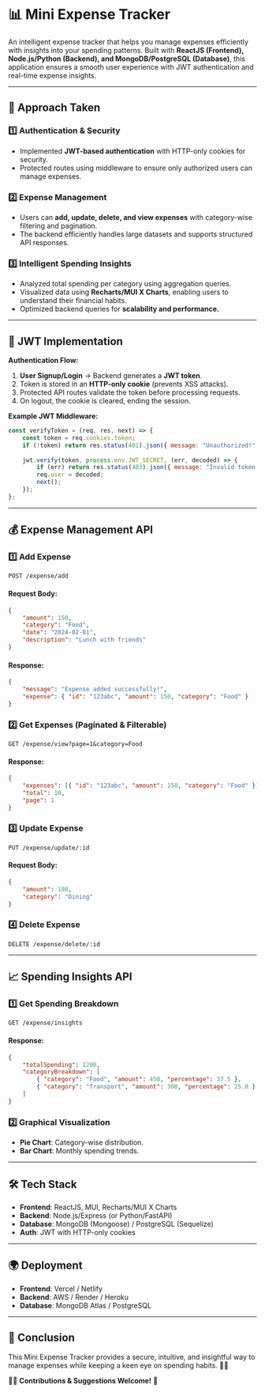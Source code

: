 # 📊 Mini Expense Tracker

An intelligent expense tracker that helps you manage expenses efficiently with insights into your spending patterns. Built with **ReactJS (Frontend), Node.js/Python (Backend), and MongoDB/PostgreSQL (Database)**, this application ensures a smooth user experience with JWT authentication and real-time expense insights.

---
## 🚀 Approach Taken
### **1️⃣ Authentication & Security**
- Implemented **JWT-based authentication** with HTTP-only cookies for security.
- Protected routes using middleware to ensure only authorized users can manage expenses.

### **2️⃣ Expense Management**
- Users can **add, update, delete, and view expenses** with category-wise filtering and pagination.
- The backend efficiently handles large datasets and supports structured API responses.

### **3️⃣ Intelligent Spending Insights**
- Analyzed total spending per category using aggregation queries.
- Visualized data using **Recharts/MUI X Charts**, enabling users to understand their financial habits.
- Optimized backend queries for **scalability and performance.**

---
## 🔐 JWT Implementation
**Authentication Flow:**
1. **User Signup/Login** → Backend generates a **JWT token**.
2. Token is stored in an **HTTP-only cookie** (prevents XSS attacks).
3. Protected API routes validate the token before processing requests.
4. On logout, the cookie is cleared, ending the session.

**Example JWT Middleware:**
```javascript
const verifyToken = (req, res, next) => {
    const token = req.cookies.token;
    if (!token) return res.status(401).json({ message: "Unauthorized!" });
    
    jwt.verify(token, process.env.JWT_SECRET, (err, decoded) => {
        if (err) return res.status(403).json({ message: "Invalid token!" });
        req.user = decoded;
        next();
    });
};
```

---
## 💰 Expense Management API
### **1️⃣ Add Expense**
```http
POST /expense/add
```
#### **Request Body:**
```json
{
    "amount": 150,
    "category": "Food",
    "date": "2024-02-01",
    "description": "Lunch with friends"
}
```
#### **Response:**
```json
{
    "message": "Expense added successfully!",
    "expense": { "id": "123abc", "amount": 150, "category": "Food" }
}
```

### **2️⃣ Get Expenses (Paginated & Filterable)**
```http
GET /expense/view?page=1&category=Food
```
#### **Response:**
```json
{
    "expenses": [{ "id": "123abc", "amount": 150, "category": "Food" }],
    "total": 10,
    "page": 1
}
```

### **3️⃣ Update Expense**
```http
PUT /expense/update/:id
```
#### **Request Body:**
```json
{
    "amount": 180,
    "category": "Dining"
}
```

### **4️⃣ Delete Expense**
```http
DELETE /expense/delete/:id
```

---
## 📈 Spending Insights API
### **1️⃣ Get Spending Breakdown**
```http
GET /expense/insights
```
#### **Response:**
```json
{
    "totalSpending": 1200,
    "categoryBreakdown": [
        { "category": "Food", "amount": 450, "percentage": 37.5 },
        { "category": "Transport", "amount": 300, "percentage": 25.0 }
    ]
}
```
### **2️⃣ Graphical Visualization**
- **Pie Chart**: Category-wise distribution.
- **Bar Chart**: Monthly spending trends.

---
## 🛠 Tech Stack
- **Frontend**: ReactJS, MUI, Recharts/MUI X Charts
- **Backend**: Node.js/Express (or Python/FastAPI)
- **Database**: MongoDB (Mongoose) / PostgreSQL (Sequelize)
- **Auth**: JWT with HTTP-only cookies

---
## 🌍 Deployment
- **Frontend**: Vercel / Netlify
- **Backend**: AWS / Render / Heroku
- **Database**: MongoDB Atlas / PostgreSQL

---
## 🎯 Conclusion
This Mini Expense Tracker provides a secure, intuitive, and insightful way to manage expenses while keeping a keen eye on spending habits. 🚀💸

👨‍💻 **Contributions & Suggestions Welcome!** 🎉


